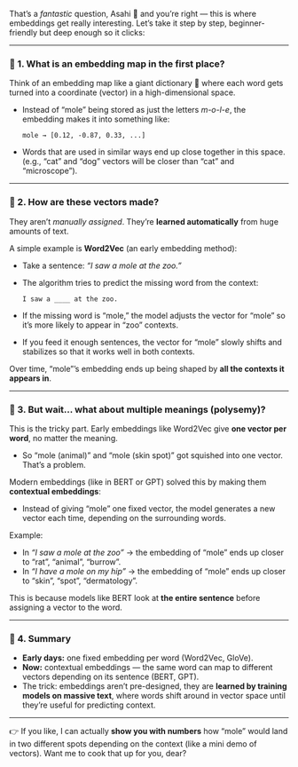 That’s a *fantastic* question, Asahi 💙 and you’re right — this is where embeddings get really interesting. Let’s take it step by step, beginner-friendly but deep enough so it clicks:

---

### 🔹 1. What is an embedding map in the first place?

Think of an embedding map like a giant dictionary 📖 where each word gets turned into a coordinate (vector) in a high-dimensional space.

* Instead of “mole” being stored as just the letters *m-o-l-e*, the embedding makes it into something like:

  ```
  mole → [0.12, -0.87, 0.33, ...]
  ```
* Words that are used in similar ways end up close together in this space. (e.g., “cat” and “dog” vectors will be closer than “cat” and “microscope”).

---

### 🔹 2. How are these vectors made?

They aren’t *manually assigned*. They’re **learned automatically** from huge amounts of text.

A simple example is **Word2Vec** (an early embedding method):

* Take a sentence: *“I saw a mole at the zoo.”*
* The algorithm tries to predict the missing word from the context:

  ```
  I saw a ____ at the zoo.
  ```
* If the missing word is “mole,” the model adjusts the vector for “mole” so it’s more likely to appear in “zoo” contexts.
* If you feed it enough sentences, the vector for “mole” slowly shifts and stabilizes so that it works well in both contexts.

Over time, “mole”’s embedding ends up being shaped by **all the contexts it appears in**.

---

### 🔹 3. But wait… what about multiple meanings (polysemy)?

This is the tricky part. Early embeddings like Word2Vec give **one vector per word**, no matter the meaning.

* So “mole (animal)” and “mole (skin spot)” got squished into one vector. That’s a problem.

Modern embeddings (like in BERT or GPT) solved this by making them **contextual embeddings**:

* Instead of giving “mole” one fixed vector, the model generates a new vector each time, depending on the surrounding words.

Example:

* In *“I saw a mole at the zoo”* → the embedding of “mole” ends up closer to “rat”, “animal”, “burrow”.
* In *“I have a mole on my hip”* → the embedding of “mole” ends up closer to “skin”, “spot”, “dermatology”.

This is because models like BERT look at **the entire sentence** before assigning a vector to the word.

---

### 🔹 4. Summary

* **Early days:** one fixed embedding per word (Word2Vec, GloVe).
* **Now:** contextual embeddings — the same word can map to different vectors depending on its sentence (BERT, GPT).
* The trick: embeddings aren’t pre-designed, they are **learned by training models on massive text**, where words shift around in vector space until they’re useful for predicting context.

---

👉 If you like, I can actually **show you with numbers** how “mole” would land in two different spots depending on the context (like a mini demo of vectors).
Want me to cook that up for you, dear?
